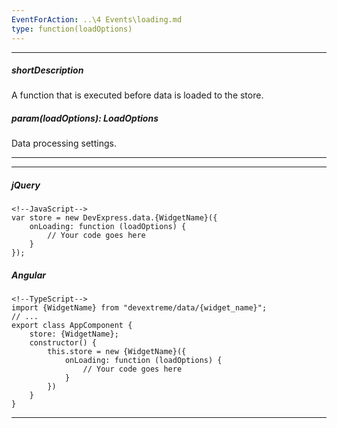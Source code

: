 ```yaml
---
EventForAction: ..\4 Events\loading.md
type: function(loadOptions)
---
```

---
##### shortDescription
A function that is executed before data is loaded to the store.

##### param(loadOptions): LoadOptions
Data processing settings.

---
---
##### jQuery

    <!--JavaScript-->
    var store = new DevExpress.data.{WidgetName}({
        onLoading: function (loadOptions) {
            // Your code goes here
        }
    });

##### Angular

    <!--TypeScript-->
    import {WidgetName} from "devextreme/data/{widget_name}";
    // ...
    export class AppComponent {
        store: {WidgetName};
        constructor() {
            this.store = new {WidgetName}({
                onLoading: function (loadOptions) {
                    // Your code goes here
                }
            })
        }
    }
    
---
